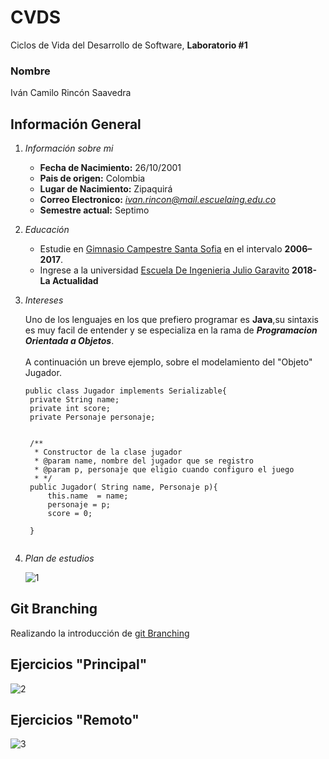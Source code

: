 # CVDS
Ciclos de Vida del Desarrollo de Software, **Laboratorio #1**


### Nombre 
Iván Camilo Rincón Saavedra

## Información General

1.  *Información sobre mi*
    * **Fecha de Nacimiento:** 26/10/2001
    * **Pais de origen:** Colombia
    * **Lugar de Nacimiento:** Zipaquirá  
    * **Correo Electronico:** *ivan.rincon@mail.escuelaing.edu.co*
    * **Semestre actual:** Septimo


2. *Educación*
   * Estudie en [Gimnasio Campestre Santa Sofia](https://gimnasiosantasofia.edu.co/) en el intervalo **2006–2017**.
   * Ingrese a la universidad [Escuela De Ingenieria Julio Garavito](https://www.escuelaing.edu.co/es/)   **2018-La Actualidad**  




3. *Intereses*

   Uno de los lenguajes en los que prefiero programar es **Java**,su sintaxis es muy facil de entender y se especializa en la rama de  ***Programacion Orientada a Objetos***.  \
   \
   A continuación un breve ejemplo, sobre el modelamiento del "Objeto" Jugador. 
    

   ```
   public class Jugador implements Serializable{
	private String name;
	private int score;
	private Personaje personaje;
	
	
	/**
	 * Constructor de la clase jugador
	 * @param name, nombre del jugador que se registro
	 * @param p, personaje que eligio cuando configuro el juego
	 * */
	public Jugador( String name, Personaje p){
		this.name  = name;
		personaje = p;
		score = 0;
		
	}


   ```


   

4. *Plan de estudios*

   ![1](https://github.com/Rincon10/PRIVATE-CVDS/blob/master/Laboratorios/Laboratorio1-CVDS/resources/plan.jpg)

## Git Branching

Realizando la introducción de [git Branching](https://learngitbranching.js.org/?locale=es_ES)

## Ejercicios "Principal"

![2](https://github.com/Rincon10/PRIVATE-CVDS/blob/master/Laboratorios/Laboratorio1-CVDS/resources/pt1.jpg)

## Ejercicios "Remoto" 

![3](https://github.com/Rincon10/PRIVATE-CVDS/blob/master/Laboratorios/Laboratorio1-CVDS/resources/pt2.jpg)